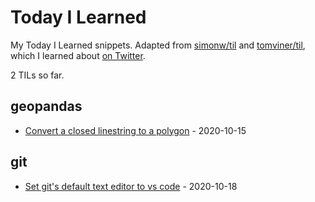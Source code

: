 # Today I Learned

My Today I Learned snippets. Adapted from [simonw/til](https://github.com/simonw/til) and [tomviner/til](https://github.com/timviner/til), which I learned about [on Twitter](https://twitter.com/vboykis/status/1312024421964578822?s=20).

<!-- count starts -->2<!-- count ends --> TILs so far.

<!-- index starts -->
## geopandas

* [Convert a closed linestring to a polygon](https://github.com/tomviner/til/blob/master/geopandas/close-linestring-polygon.md) - 2020-10-15

## git

* [Set git's default text editor to vs code](https://github.com/tomviner/til/blob/master/git/set-default-editor.md) - 2020-10-18
<!-- index ends -->
